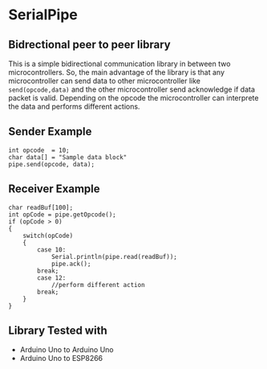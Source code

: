 # SerialPipe

## Bidrectional peer to peer library 
This is a simple bidirectional communication library in between two microcontrollers. So, the main advantage of the library is that any microcontroller can send  data to other microcontroller like `send(opcode,data)` and the other microcontroller send acknowledge if data packet is valid.  Depending on the opcode the microcontroller can interprete the data and performs different actions. 


## Sender Example
```
int opcode  = 10;
char data[] = "Sample data block"
pipe.send(opcode, data);
```
## Receiver Example
```
char readBuf[100];
int opCode = pipe.getOpcode();
if (opCode > 0)
{
    switch(opCode)
    {
        case 10:
            Serial.println(pipe.read(readBuf));
            pipe.ack();
        break;
        case 12:
            //perform different action
        break;
    }
}
```
## Library Tested with
- Arduino Uno to Arduino Uno
- Arduino Uno to ESP8266
